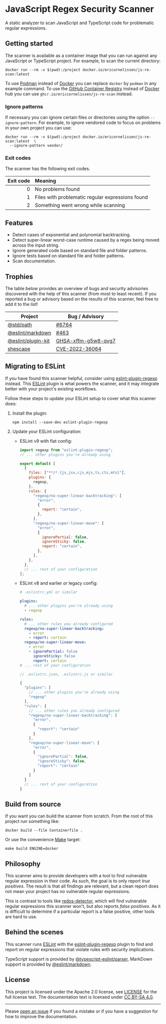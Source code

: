 <!-- SPDX-License-Identifier: CC-BY-SA-4.0 -->

# JavaScript Regex Security Scanner

A static analyzer to scan JavaScript and TypeScript code for problematic regular
expressions.

## Getting started

The scanner is available as a container image that you can run against any
JavaScript or TypeScript project. For example, to scan the current directory:

```shell
docker run --rm -v $(pwd):/project docker.io/ericornelissen/js-re-scan:latest
```

To use [Podman] instead of [Docker] you can replace `docker` by `podman` in any
example command. To use the [GitHub Container Registry] instead of [Docker] hub
you can use `ghcr.io/ericcornelissen/js-re-scan` instead.

### Ignore patterns

If necessary you can ignore certain files or directories using the option
`--ignore-pattern`. For example, to ignore vendored code to focus on problems
in your own project you can use:

```shell
docker run --rm -v $(pwd):/project docker.io/ericornelissen/js-re-scan:latest  \
  --ignore-pattern vendor/
```

### Exit codes

The scanner has the following exit codes.

| Exit code | Meaning                                          |
| --------: | :----------------------------------------------- |
|         0 | No problems found                                |
|         1 | Files with problematic regular expressions found |
|         2 | Something went wrong while scanning              |

## Features

- Detect cases of exponential and polynomial backtracking.
- Detect super-linear worst-case runtime caused by a regex being moved across
  the input string.
- Ignore generated code based on standard file and folder patterns.
- Ignore tests based on standard file and folder patterns.
- Scan documentation.

## Trophies

The table below provides an overview of bugs and security advisories discovered
with the help of this scanner (from most to least recent). If you reported a bug
or advisory based on the results of this scanner, feel free to add it to the
list!

| Project              | Bug / Advisory               |
| -------------------- | ---------------------------- |
| [@std/path]          | [#6764][@std/path-6764]      |
| [@eslint/markdown]   | [#463][@eslint/markdown-463] |
| [@eslint/plugin-kit] | [GHSA-xffm-g5w8-qvg7]        |
| [shescape]           | [CVE-2022-36064]             |

[@eslint/markdown-463]: https://github.com/eslint/markdown/pull/463
[@eslint/plugin-kit]: https://www.npmjs.com/package/@eslint/plugin-kit
[@std/path]: https://jsr.io/@std/path
[@std/path-6764]: https://github.com/denoland/std/pull/6764
[cve-2022-36064]: https://nvd.nist.gov/vuln/detail/CVE-2022-36064
[ghsa-xffm-g5w8-qvg7]: https://github.com/advisories/GHSA-xffm-g5w8-qvg7
[shescape]: https://www.npmjs.com/package/shescape

## Migrating to ESLint

If you have found this scanner helpful, consider using [eslint-plugin-regexp]
instead. This [ESLint] plugin is what powers the scanner, and it may integrate
better with your project's existing workflows.

Follow these steps to update your ESLint setup to cover what this scanner does:

1. Install the plugin:

   <!-- doctest:ignore -->

   ```shell
   npm install --save-dev eslint-plugin-regexp
   ```

1. Update your ESLint configuration:
   - ESLint v9 with flat config:

     ```javascript
     import regexp from "eslint-plugin-regexp";
     // ... other plugins you're already using

     export default [
       {
         files: ["**/*.{js,jsx,cjs,mjs,ts,cts,mts}"],
         plugins: {
           regexp,
         },
         rules: {
           "regexp/no-super-linear-backtracking": [
             "error",
             {
               report: "certain",
             },
           ],
           "regexp/no-super-linear-move": [
             "error",
             {
               ignorePartial: false,
               ignoreSticky: false,
               report: "certain",
             },
           ],
         },
       },
       // ... rest of your configuration
     ];
     ```

   - ESLint v8 and earlier _or_ legacy config:

     ```yaml
     # .eslintrc.yml or similar

     plugins:
       # ... other plugins you're already using
       - regexp

     rules:
       # ... other rules you already configured
       regexp/no-super-linear-backtracking:
         - error
         - report: certain
       regexp/no-super-linear-move:
         - error
         - ignorePartial: false
           ignoreSticky: false
           report: certain
     # ... rest of your configuration
     ```

     ```javascript
     // .eslintrc.json, .eslintrc.js or similar

     {
       "plugins": [
         // ... other plugins you're already using
         "regexp"
       ],
       "rules": {
         // ... other rules you already configured
         "regexp/no-super-linear-backtracking": [
           "error",
           {
             "report": "certain"
           }
         ],
         "regexp/no-super-linear-move": [
           "error",
           {
             "ignorePartial": false,
             "ignoreSticky": false,
             "report": "certain"
           }
         ]
       }
       // ... rest of your configuration
     }
     ```

## Build from source

If you want you can build the scanner from scratch. From the root of this
project run something like:

```shell
docker build --file Containerfile .
```

Or use the convenience [Make] target:

```shell
make build ENGINE=docker
```

## Philosophy

This scanner aims to provide developers with a tool to find vulnerable regular
expression in their code. As such, the goal is to only report _true positives_.
The result is that all findings are relevant, but a clean report does not mean
your project has no vulnerable regular expressions.

This is contrast to tools like [redos-detector], which will find vulnerable
regular expressions this scanner won't, but also reports _false positives_. As
it is difficult to determine if a particular report is a false positive, other
tools are hard to use.

## Behind the scenes

This scanner runs [ESLint] with the [eslint-plugin-regexp] plugin to find and
report on regular expressions that violate rules with security implications.

TypeScript support is provided by [@typescript-eslint/parser], MarkDown support
is provided by [@eslint/markdown].

## License

This project is licensed under the Apache 2.0 license, see [LICENSE] for the
full license text. The documentation text is licensed under [CC BY-SA 4.0].

---

Please [open an issue] if you found a mistake or if you have a suggestion for
how to improve the documentation.

[@eslint/markdown]: https://www.npmjs.com/package/@eslint/markdown
[@typescript-eslint/parser]: https://www.npmjs.com/package/@typescript-eslint/parser
[cc by-sa 4.0]: https://creativecommons.org/licenses/by-sa/4.0/
[docker]: https://www.docker.com/
[eslint]: https://eslint.org/
[eslint-plugin-regexp]: https://github.com/ota-meshi/eslint-plugin-regexp
[github container registry]: https://docs.github.com/en/packages/working-with-a-github-packages-registry/working-with-the-container-registry
[license]: ./LICENSE
[make]: https://www.gnu.org/software/make/
[open an issue]: https://github.com/ericcornelissen/js-regex-security-scanner/issues/new?labels=documentation&template=documentation.md
[podman]: https://podman.io/
[redos-detector]: https://github.com/tjenkinson/redos-detector
